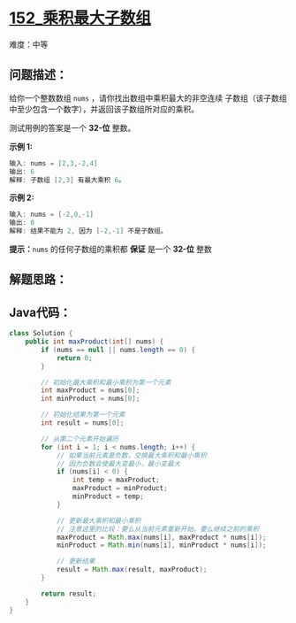 # [152_乘积最大子数组](https://leetcode.cn/problems/maximum-product-subarray/)

难度：中等

## 问题描述：

给你一个整数数组 `nums` ，请你找出数组中乘积最大的非空连续 子数组（该子数组中至少包含一个数字），并返回该子数组所对应的乘积。

测试用例的答案是一个 **32-位** 整数。

**示例 1:**

```java
输入: nums = [2,3,-2,4]
输出: 6
解释: 子数组 [2,3] 有最大乘积 6。
```

**示例 2:**

```java
输入: nums = [-2,0,-1]
输出: 0
解释: 结果不能为 2, 因为 [-2,-1] 不是子数组。
```

**提示：**`nums` 的任何子数组的乘积都 **保证** 是一个 **32-位** 整数



## 解题思路：



## Java代码：

```java
class Solution {
    public int maxProduct(int[] nums) {
        if (nums == null || nums.length == 0) {
            return 0;
        }

        // 初始化最大乘积和最小乘积为第一个元素
        int maxProduct = nums[0];
        int minProduct = nums[0];

        // 初始化结果为第一个元素
        int result = nums[0];

        // 从第二个元素开始遍历
        for (int i = 1; i < nums.length; i++) {
            // 如果当前元素是负数，交换最大乘积和最小乘积
            // 因为负数会使最大变最小，最小变最大
            if (nums[i] < 0) {
                int temp = maxProduct;
                maxProduct = minProduct;
                minProduct = temp;
            }

            // 更新最大乘积和最小乘积
            // 注意这里的比较：要么从当前元素重新开始，要么继续之前的乘积
            maxProduct = Math.max(nums[i], maxProduct * nums[i]);
            minProduct = Math.min(nums[i], minProduct * nums[i]);

            // 更新结果
            result = Math.max(result, maxProduct);
        }

        return result;
    }
}
```

